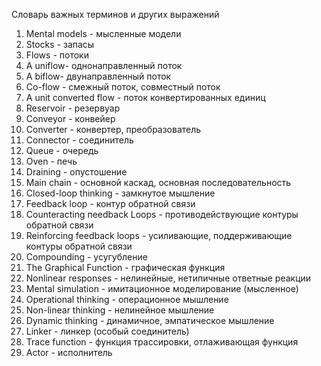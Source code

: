 Словарь важных терминов и других выражений

1. Mental models - мысленные модели
2. Stocks - запасы
3. Flows - потоки
4. A uniflow- однонаправленный поток
5. A biflow- двунаправленный поток
6. Co-flow - смежный поток, совместный поток
7. A unit converted flow - поток конвертированных единиц
8. Reservoir - резервуар
9. Conveyor - конвейер
10. Converter - конвертер, преобразователь
11. Connector - соединитель
12. Queue - очередь
13. Oven - печь
14. Draining - опустошение
15. Main chain - основной каскад, основная последовательность
16. Closed-loop thinking - замкнутое мышление
17. Feedback loop - контур обратной связи
18. Counteracting пeedback Loops - противодействующие контуры обратной связи 
19. Reinforcing feedback loops - усиливающие, поддерживающие контуры обратной связи 
20. Compounding - усугубление
21. The Graphical Function - графическая функция
22. Nonlinear responses - нелинейные, нетипичные ответные реакции
23. Mental simulation - имитационное моделирование (мысленное)
24. Operational thinking - операционное мышление
25. Non-linear thinking - нелинейное мышление
26. Dynamic thinking - динамичное, эмпатическое мышление 
27. Linker - линкер (особый соединитель)
28. Trace function - функция трассировки, отлаживающая функция
29. Actor - исполнитель







